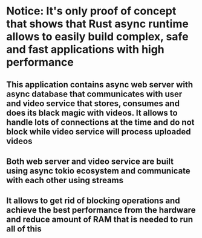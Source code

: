 # Notice: It's only proof of concept that shows that Rust async runtime allows to easily build complex, safe and fast applications with high performance

## This application contains async web server with async database that communicates with user and video service that stores, consumes and does its black magic with videos. It allows to handle lots of connections at the time and do not block while video service will process uploaded videos

## Both web server and video service are built using async tokio ecosystem and communicate with each other using streams

## It allows to get rid of blocking operations and achieve the best performance from the hardware and reduce amount of RAM that is needed to run all of this
